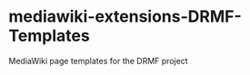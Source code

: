 mediawiki-extensions-DRMF-Templates
===================================

MediaWiki page templates for the DRMF project
